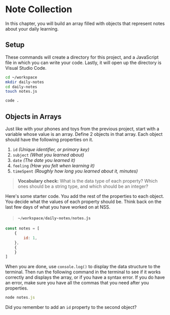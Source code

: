 # Note Collection


In this chapter, you will build an array filled with objects that represent notes about your daily learning.

## Setup

These commands will create a directory for this project, and a JavaScript file in which you can write your code. Lastly, it will open up the directory is Visual Studio Code.

```sh
cd ~/workspace
mkdir daily-notes
cd daily-notes
touch notes.js

code .
```

## Objects in Arrays

Just like with your phones and toys from the previous project, start with a variable whose value is an array. Define 2 objects in that array. Each object should have the following properties on it.

1. `id` _(Unique identifier, or primary key)_
1. `subject` _(What you learned about)_
1. `date` _(The date you learned it)_
1. `feeling` _(How you felt when learning it)_
1. `timeSpent` _(Roughly how long you learned about it, minutes)_

> **Vocabulary check:** What is the data type of each property? Which ones should be a string type, and which should be an integer?


Here's some starter code. You add the rest of the properties to each object. You decide what the values of each property should be. Think back on the last few days of what you have worked on at NSS.

> #### `~/workspace/daily-notes/notes.js`

```js
const notes = [
    {
        id: 1,
    },
    {
    }
]
```

When you are done, use `console.log()` to display the data structure to the terminal. Then run the following command in the terminal to see if it works correctly and displays the array, or if you have a syntax error. If you do have an error, make sure you have all the commas that you need after you properties.

```js
node notes.js
```

Did you remember to add an `id` property to the second object?


